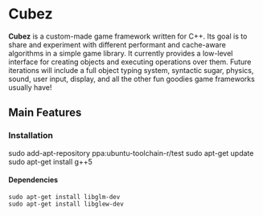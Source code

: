 # Cubez
**Cubez** is a custom-made game framework written for C++. Its goal is to share and experiment with different performant and cache-aware algorithms in a simple game library. It currently provides a low-level interface for creating objects and executing operations over them. Future iterations will include a full object typing system, syntactic sugar, physics, sound, user input, display, and all the other fun goodies game frameworks usually have!

## Main Features

### Installation
sudo add-apt-repository ppa:ubuntu-toolchain-r/test
sudo apt-get update
sudo apt-get install g++5

#### Dependencies

```
sudo apt-get install libglm-dev
sudo apt-get install libglew-dev
```


